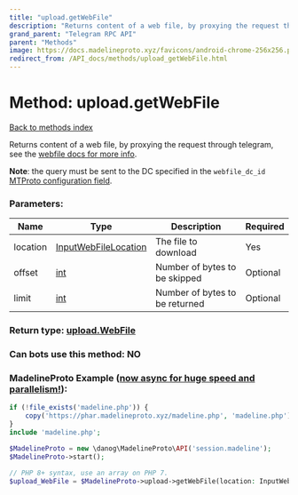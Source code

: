 ```yaml
---
title: "upload.getWebFile"
description: "Returns content of a web file, by proxying the request through telegram, see the [webfile docs for more info](https://core.telegram.org/api/files#downloading-webfiles)."
grand_parent: "Telegram RPC API"
parent: "Methods"
image: https://docs.madelineproto.xyz/favicons/android-chrome-256x256.png
redirect_from: /API_docs/methods/upload_getWebFile.html
---
```

# Method: upload.getWebFile
[Back to methods index](index.html)



Returns content of a web file, by proxying the request through telegram, see the [webfile docs for more info](https://core.telegram.org/api/files#downloading-webfiles).

**Note**: the query must be sent to the DC specified in the `webfile_dc_id` [MTProto configuration field](https://core.telegram.org/api/config#mtproto-configuration).

### Parameters:

| Name     |    Type       | Description | Required |
|----------|---------------|-------------|----------|
|location|[InputWebFileLocation](/API_docs/types/InputWebFileLocation.html) | The file to download | Yes|
|offset|[int](/API_docs/types/int.html) | Number of bytes to be skipped | Optional|
|limit|[int](/API_docs/types/int.html) | Number of bytes to be returned | Optional|


### Return type: [upload.WebFile](/API_docs/types/upload.WebFile.html)

### Can bots use this method: **NO**


### MadelineProto Example ([now async for huge speed and parallelism!](https://docs.madelineproto.xyz/docs/ASYNC.html)):


```php
if (!file_exists('madeline.php')) {
    copy('https://phar.madelineproto.xyz/madeline.php', 'madeline.php');
}
include 'madeline.php';

$MadelineProto = new \danog\MadelineProto\API('session.madeline');
$MadelineProto->start();

// PHP 8+ syntax, use an array on PHP 7.
$upload_WebFile = $MadelineProto->upload->getWebFile(location: InputWebFileLocation, offset: int, limit: int, );
```

